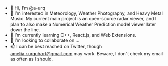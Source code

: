 - 👋 Hi, I’m @a-urq
- 👀 I’m interested in Meteorology, Weather Photography, and Heavy Metal Music. My current main project is an open-source radar viewer, and I plan to also make a Numerical Weather Prediction model viewer later down the line.
- 🌱 I’m currently learning C++, React.js, and Web Extensions.
- 💞️ I’m looking to collaborate on ...
- 📫 I can be best reached on Twitter, though amelia.r.urquhart@gmail.com may work. Beware, I don't check my email as often as I should.

<!---
a-urq/a-urq is a ✨ special ✨ repository because its `README.md` (this file) appears on your GitHub profile.
You can click the Preview link to take a look at your changes.
--->
